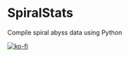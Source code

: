 # SpiralStats
Compile spiral abyss data using Python

[![ko-fi](https://ko-fi.com/img/githubbutton_sm.svg)](https://ko-fi.com/kubbi)
